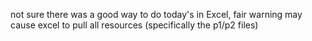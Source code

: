 not sure there was a good way to do today's in Excel, fair warning may cause excel to pull all resources (specifically the p1/p2 files)
